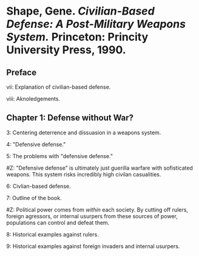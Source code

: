 # Shape, Gene. *Civilian-Based Defense: A Post-Military Weapons System.* Princeton: Princity University Press, 1990.  

## Preface

vii: Explanation of civilian-based defense.  

viii: Aknoledgements.  

## Chapter 1: Defense without War?  

3: Centering deterrence and dissuasion in a weapons system.  

4: "Defensive defense."  

5: The problems with "defensive defense."  

#Z: "Defensive defense" is ultimately just guerilla warfare with sofisticated weapons. This system risks incredibly high civilan casualities. 

6: Civlian-based defense.  

7: Outline of the book. 

#Z: Political power comes from *within* each society. By cutting off rulers, foreign agressors, or internal usurpers from these sources of power, populations can control and defeat them. 

8: Historical examples against rulers.  

9: Historical examples against foreign invaders and internal usurpers.  
